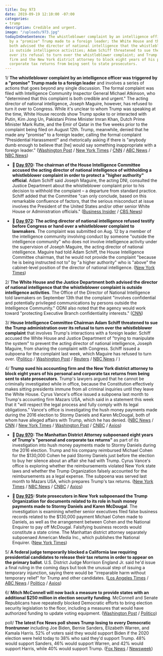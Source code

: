 ```yaml
---
title: Day 973
date: 2019-09-19 12:10:00 -07:00
categories:
- trump
description: Credible and urgent.
image: "/uploads/973.jpg"
todayInOneSentence: The whistleblower complaint by an intelligence officer was triggered
  by a "promise" Trump made to a foreign leader; the White House and the Justice Department
  both advised the director of national intelligence that the whistleblower complaint
  is outside intelligence activities; Adam Schiff threatened to sue the Trump administration
  over its refusal to turn over the whistleblower complaint; and Trump sued his accounting
  firm and the New York district attorney to block eight years of his personal and
  corporate tax returns from being sent to state prosecutors.
---
```


1/ **The whistleblower complaint by an intelligence officer was triggered by a "promise" Trump made to a foreign leader** and involves a series of actions that goes beyond any single discussion. The formal complaint was filed with Intelligence Community Inspector General Michael Atkinson, who "determined that this complaint is both credible and urgent." The acting director of national intelligence, Joseph Maguire, however, has refused to turn it over to Congress. While it's unclear to whom Trump was speaking at the time, White House records show Trump spoke to or interacted with Putin, Kim Jong Un, Pakistani Prime Minister Imran Khan, Dutch Prime Minister Mark Rutte, and the Emir of Qatar in the five weeks prior to the complaint being filed on August 12th. Trump, meanwhile, denied that he made any "promise" to a foreign leader, calling the formal complaint "Presidential Harassment!" and rhetorically asking if there is "anybody dumb enough to believe that \[he\] would say something inappropriate with a foreign leader." ([Washington Post](https://www.washingtonpost.com/national-security/trumps-communications-with-foreign-leader-are-part-of-whistleblower-complaint-that-spurred-standoff-between-spy-chief-and-congress-former-officials-say/2019/09/18/df651aa2-da60-11e9-bfb1-849887369476_story.html) / [New York Times](https://www.nytimes.com/2019/09/19/us/politics/intelligence-whistle-blower-complaint-trump.html) / [CNN](https://www.cnn.com/2019/09/19/politics/donald-trump-espionage-congress-spy-agencies-oversight/index.html) / [ABC News](https://abcnews.go.com/Politics/trump-calls-report-promise-foreign-leader-prompted-intel/story?id=65719390) / [NBC News](https://www.nbcnews.com/politics/national-security/trump-communication-reportedly-center-whistleblower-complaint-n1056196))

* **📌 [Day 970](https://whatthefuckjusthappenedtoday.com/2019/09/16/day-970/#2-the-chairman-of-the-house-intellig): The chairman of the House Intelligence Committee accused the acting director of national intelligence of withholding a whistleblower complaint in order to protect a "higher authority" official**. Adam Schiff said Joseph Maguire, the acting DNI, consulted the Justice Department about the whistleblower complaint prior to his decision to withhold the complaint – a departure from standard practice. Schiff added that the Committee "can only conclude, based on this remarkable confluence of factors, that the serious misconduct at issue involves the President of the United States and/or other senior White House or Administration officials." ([Business Insider](https://www.businessinsider.com/house-intelligence-committee-subpoena-whistleblower-complaint-trump-2019-9) / [CBS News](https://www.cbsnews.com/news/adam-schiff-says-dni-cited-higher-authority-in-refusal-to-turn-over-whistleblower-complaint/))

* **📌 [Day 972](https://whatthefuckjusthappenedtoday.com/2019/09/18/day-972/#4-the-acting-director-of-national-in): The acting director of national intelligence refused testify before Congress or hand over a whistleblower complaint to lawmakers**. The complaint was submitted on Aug. 12 by a member of the intelligence community involving conduct by someone "outside the intelligence community" who does not involve intelligence activity under the supervision of Joseph Maguire, the acting director of national intelligence. Maguire had told Adam Schiff, the House Intelligence Committee chairman, that he would not provide the complaint "because he is being instructed not to" by "a higher authority" who is "above" the cabinet-level position of the director of national intelligence. ([New York Times](https://www.nytimes.com/2019/09/17/us/politics/dni-whistleblower-complaint.html))

2/ **The White House and the Justice Department both advised the director of national intelligence that the whistleblower complaint is outside intelligence activities**. The Office of the Director of National Intelligence told lawmakers on September 13th that the complaint "involves confidential and potentially privileged communications by persons outside the Intelligence Community." ODNI also noted that the agency would work toward "protecting Executive Branch confidentiality interests." ([CNN](https://www.cnn.com/2019/09/19/politics/white-house-justice-department-dni-whistleblower/index.html))

3/ **House Intelligence Committee Chairman Adam Schiff threatened to sue the Trump administration over its refusal to turn over the whistleblower complaint** that involves Trump's interactions with a foreign leader. Schiff accused the White House and Justice Department of "trying to manipulate the system" to prevent the acting director of national intelligence, Joseph Maguire, from sharing the complaint with Congress. Schiff issued a subpoena for the complaint last week, which Maguire has refused to turn over. ([Politico](https://www.politico.com/story/2019/09/19/trump-denies-comment-foreign-leader-whistleblower-1502945) / [Washington Post](https://www.washingtonpost.com/politics/trump-disputes-report-that-his-interaction-with-foreign-leader-prompted-whistleblower-complaint/2019/09/19/3f9f654e-daed-11e9-bfb1-849887369476_story.html) / [Reuters](https://www.reuters.com/article/us-usa-trump-whistleblower-schiff-idUSKBN1W42JH) / [NBC News](https://www.nbcnews.com/politics/white-house/schiff-trump-or-people-around-him-likely-behind-effort-keep-n1056496) / )

4/ **Trump sued his accounting firm and the New York district attorney to block eight years of his personal and corporate tax returns from being sent to state prosecutors**. Trump's lawyers argued that he cannot be criminally investigated while in office, because the Constitution effectively makes sitting presidents immune from all criminal inquiries until they leave the White House. Cyrus Vance's office issued a subpoena last month to Trump's accounting firm Mazars USA, which said in a statement this week that it "will respect the legal process and fully comply with its legal obligations." Vance's office is investigating the hush money payments made during the 2016 election to Stormy Daniels and Karen McDougal, both of whom have alleged affairs with Trump, which he has denied. ([NBC News](https://www.nbcnews.com/politics/politics-news/trump-sues-manhattan-da-cyrus-vance-who-subpoenaed-trump-s-n1056386) / [CNN](https://www.cnn.com/2019/09/19/politics/trump-tax-returns-vance/index.html) / [New York Times](https://www.nytimes.com/2019/09/19/nyregion/trump-tax-returns-lawsuit.html) / [Washington Post](https://www.washingtonpost.com/politics/trump-sues-manhattan-prosecutor-to-block-subpoenas-for-tax-returns-his-latest-effort-to-halt-investigations-into-his-finances/2019/09/19/e9d83bec-daea-11e9-ac63-3016711543fe_story.html) / [CNBC](https://www.cnbc.com/2019/09/19/trump-sues-manhattan-district-attorney-cyrus-vance-over-attempt-to-get-tax-returns.html) / [Axios](https://www.axios.com/trump-tax-returns-lawsuit-manhattan-district-attorney-e96603c3-d7d3-4a8c-aeda-6a228725de69.html))

* **📌 [Day 970](https://whatthefuckjusthappenedtoday.com/2019/09/16/day-970/#1-the-manhattan-district-attorney-su): The Manhattan District Attorney subpoenaed eight years of Trump's "personal and corporate tax returns"** as part of its investigation into hush money payments made to Stormy Daniels during the 2016 election. Trump and his company reimbursed Michael Cohen for the $130,000 Cohen he paid Stormy Daniels just before the election to buy her silence about an affair she had with Trump. Cyrus Vance's office is exploring whether the reimbursements violated New York state laws and whether the Trump Organization falsely accounted for the reimbursements as a legal expense. The subpoena was served last month to Mazars USA, which prepares Trump's tax returns. ([New York Times](https://www.nytimes.com/2019/09/16/nyregion/trump-tax-returns-cy-vance.html) / [NBC News](https://www.nbcnews.com/politics/donald-trump/manhattan-da-subpoenas-trump-s-tax-returns-probe-hush-money-n1055046) / [CNBC](https://www.cnbc.com/2019/09/16/eight-years-of-trumps-tax-returns-subpoenaed-by-manhattan-da-vance.html) / [Axios](https://www.axios.com/trump-tax-returns-hush-money-manhattan-prosecutors-fa98271e-a8fe-4b76-841a-6c9ae8a8c5d0.html))

* **📌 [Day 925](https://whatthefuckjusthappenedtoday.com/2019/08/02/day-925/#3-state-prosecutors-in-new-york-subp): State prosecutors in New York subpoenaed the Trump Organization for documents related to its role in hush money payments made to Stormy Daniels and Karen McDougal**. The investigation is examining whether senior executives filed false business records related to the $130,000 payment Michael Cohen made to Daniels, as well as the arrangement between Cohen and the National Enquirer to pay off McDougal. Falsifying business records would constitute a state crime. The Manhattan district attorney separately subpoenaed American Media Inc., which publishes the National Enquirer. ([New York Times](https://www.nytimes.com/2019/08/01/nyregion/trump-cohen-stormy-daniels-vance.html))

5/ **A federal judge temporarily blocked a California law requiring presidential candidates to release their tax returns in order to appear on the primary ballot**. U.S. District Judge Morrison England Jr. said he'd issue a final ruling in the coming days but took the unusual step of issuing a temporary injunction, saying there would be "irreparable harm without temporary relief" for Trump and other candidates. ([Los Angeles Times](https://www.latimes.com/california/story/2019-09-19/trump-tax-returns-federal-court-challenge-california) / [ABC News](https://abcnews.go.com/Politics/wireStory/trump-victory-bid-block-california-tax-return-law-65730906) / [Politico](https://www.politico.com/states/california/story/2019/09/19/federal-judge-to-suspend-california-law-compelling-trump-tax-release-9393766) / [Axios](https://www.axios.com/judge-blocks-california-law-trump-tax-returns-bbf815be-de70-45a9-b890-b0073d7e5f49.html))

6/ **Mitch McConnell will now back a measure to provide states with an additional $250 million in election security funding**. McConnell and Senate Republicans have repeatedly blocked Democratic efforts to bring election security legislation to the floor, including a measures that would have authorized funding to update voting equipment. ([Washington Post](https://www.washingtonpost.com/politics/in-turnaround-mcconnell-backs-250-million-in-election-security-funding/2019/09/19/b9f64462-daec-11e9-ac63-3016711543fe_story.html) / [Politico](https://www.politico.com/story/2019/09/19/mcconnell-backs-election-security-amendment-1502971))

poll/ **The latest Fox News poll shows Trump losing to every Democratic frontrunner** including Joe Biden, Bernie Sanders, Elizabeth Warren, and Kamala Harris. 52% of voters said they would support Biden if the 2020 election were held today to 38% who said they'd support Trump. 48% would support Sanders, 46% would support Warren, and 42% would support Harris, while 40% would support Trump. ([Fox News](https://www.foxnews.com/politics/fox-news-poll-september-15-17-2019) / [Newsweek](https://www.newsweek.com/fox-poll-shows-trump-losing-democratic-frontrunners-2020-1460173))